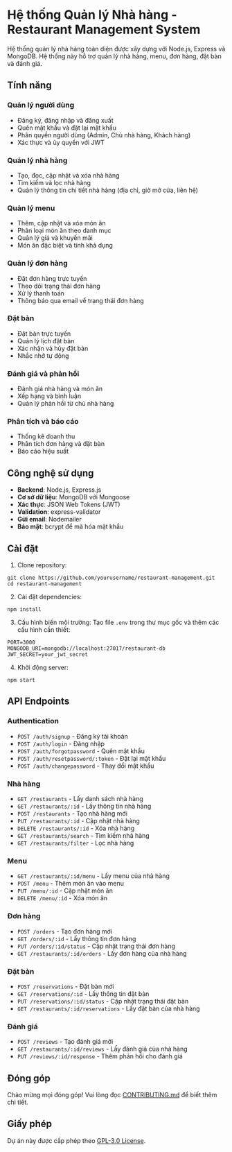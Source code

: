 # Hệ thống Quản lý Nhà hàng - Restaurant Management System

Hệ thống quản lý nhà hàng toàn diện được xây dựng với Node.js, Express và MongoDB. Hệ thống này hỗ trợ quản lý nhà hàng, menu, đơn hàng, đặt bàn và đánh giá.

## Tính năng

### Quản lý người dùng
- Đăng ký, đăng nhập và đăng xuất
- Quên mật khẩu và đặt lại mật khẩu
- Phân quyền người dùng (Admin, Chủ nhà hàng, Khách hàng)
- Xác thực và ủy quyền với JWT

### Quản lý nhà hàng
- Tạo, đọc, cập nhật và xóa nhà hàng
- Tìm kiếm và lọc nhà hàng
- Quản lý thông tin chi tiết nhà hàng (địa chỉ, giờ mở cửa, liên hệ)

### Quản lý menu
- Thêm, cập nhật và xóa món ăn
- Phân loại món ăn theo danh mục
- Quản lý giá và khuyến mãi
- Món ăn đặc biệt và tính khả dụng

### Quản lý đơn hàng
- Đặt đơn hàng trực tuyến
- Theo dõi trạng thái đơn hàng
- Xử lý thanh toán
- Thông báo qua email về trạng thái đơn hàng

### Đặt bàn
- Đặt bàn trực tuyến
- Quản lý lịch đặt bàn
- Xác nhận và hủy đặt bàn
- Nhắc nhở tự động

### Đánh giá và phản hồi
- Đánh giá nhà hàng và món ăn
- Xếp hạng và bình luận
- Quản lý phản hồi từ chủ nhà hàng

### Phân tích và báo cáo
- Thống kê doanh thu
- Phân tích đơn hàng và đặt bàn
- Báo cáo hiệu suất

## Công nghệ sử dụng

- **Backend**: Node.js, Express.js
- **Cơ sở dữ liệu**: MongoDB với Mongoose
- **Xác thực**: JSON Web Tokens (JWT)
- **Validation**: express-validator
- **Gửi email**: Nodemailer
- **Bảo mật**: bcrypt để mã hóa mật khẩu

## Cài đặt

1. Clone repository:
```
git clone https://github.com/yourusername/restaurant-management.git
cd restaurant-management
```

2. Cài đặt dependencies:
```
npm install
```

3. Cấu hình biến môi trường:
Tạo file `.env` trong thư mục gốc và thêm các cấu hình cần thiết:
```
PORT=3000
MONGODB_URI=mongodb://localhost:27017/restaurant-db
JWT_SECRET=your_jwt_secret
```

4. Khởi động server:
```
npm start
```

## API Endpoints

### Authentication
- `POST /auth/signup` - Đăng ký tài khoản
- `POST /auth/login` - Đăng nhập
- `POST /auth/forgotpassword` - Quên mật khẩu
- `POST /auth/resetpassword/:token` - Đặt lại mật khẩu
- `POST /auth/changepassword` - Thay đổi mật khẩu

### Nhà hàng
- `GET /restaurants` - Lấy danh sách nhà hàng
- `GET /restaurants/:id` - Lấy thông tin nhà hàng
- `POST /restaurants` - Tạo nhà hàng mới
- `PUT /restaurants/:id` - Cập nhật nhà hàng
- `DELETE /restaurants/:id` - Xóa nhà hàng
- `GET /restaurants/search` - Tìm kiếm nhà hàng
- `GET /restaurants/filter` - Lọc nhà hàng

### Menu
- `GET /restaurants/:id/menu` - Lấy menu của nhà hàng
- `POST /menu` - Thêm món ăn vào menu
- `PUT /menu/:id` - Cập nhật món ăn
- `DELETE /menu/:id` - Xóa món ăn

### Đơn hàng
- `POST /orders` - Tạo đơn hàng mới
- `GET /orders/:id` - Lấy thông tin đơn hàng
- `PUT /orders/:id/status` - Cập nhật trạng thái đơn hàng
- `GET /restaurants/:id/orders` - Lấy đơn hàng của nhà hàng

### Đặt bàn
- `POST /reservations` - Đặt bàn mới
- `GET /reservations/:id` - Lấy thông tin đặt bàn
- `PUT /reservations/:id/status` - Cập nhật trạng thái đặt bàn
- `GET /restaurants/:id/reservations` - Lấy đặt bàn của nhà hàng

### Đánh giá
- `POST /reviews` - Tạo đánh giá mới
- `GET /restaurants/:id/reviews` - Lấy đánh giá của nhà hàng
- `PUT /reviews/:id/response` - Thêm phản hồi cho đánh giá

## Đóng góp

Chào mừng mọi đóng góp! Vui lòng đọc [CONTRIBUTING.md](CONTRIBUTING.md) để biết thêm chi tiết.

## Giấy phép

Dự án này được cấp phép theo [GPL-3.0 License](LICENSE). 